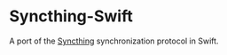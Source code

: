 Syncthing-Swift
==============

A port of the [Syncthing][1] synchronization protocol in Swift.

[1]: http://syncthing.net
